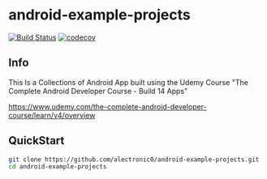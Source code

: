 # android-example-projects
[![Build Status](https://travis-ci.org/alectronic0/android-projects.svg?branch=master)](https://travis-ci.org/alectronic0/android-projects)
[![codecov](https://codecov.io/gh/alectronic0/android-projects/branch/master/graph/badge.svg)](https://codecov.io/gh/alectronic0/android-projects)
## Info
This Is a Collections of Android App built using the Udemy Course "The Complete Android Developer Course - Build 14 Apps"

https://www.udemy.com/the-complete-android-developer-course/learn/v4/overview

## QuickStart
```bash
git clone https://github.com/alectronic0/android-example-projects.git
cd android-example-projects
```
